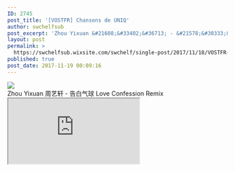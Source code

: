 ```yaml
---
ID: 2745
post_title: '[VOSTFR] Chansons de UNIQ'
author: swchelfsub
post_excerpt: 'Zhou Yixuan &#21608;&#33402;&#36713; - &#21578;&#30333;&#27668;&#29699; Love Confession Remix<img src="http://static.wixstatic.com/media/ce4b89_93edc9fb6a264989a7f6eee27432dffd~mv2.jpg/v1/fill/w_402%2Ch_268/ce4b89_93edc9fb6a264989a7f6eee27432dffd~mv2.jpg">'
layout: post
permalink: >
  https://swchelfsub.wixsite.com/swchelf/single-post/2017/11/18/VOSTFR-UNIQ
published: true
post_date: 2017-11-19 00:09:16
---
```

<div><img src="https://united-subs.dearclouds.com/wp-content/uploads/2018/04/26293afdd639875bf5de1badb940495f.jpg"/><div>Zhou Yixuan 周艺轩 - 告白气球 Love Confession Remix</div><iframe src="https://www.youtube.com/embed/LIa2twtLr_4"/></div>